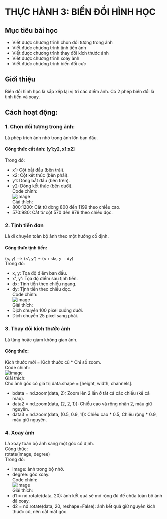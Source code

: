 # THỰC HÀNH 3: BIẾN ĐỔI HÌNH HỌC  
## Mục tiêu bài học  
- Viết được chương trình chọn đối tượng trong ảnh
- Viết được chương trình tịnh tiến ảnh
- Viết được chương trình thay đổi kích thước ảnh
- Viết được chương trình xoay ảnh
- Viết được chương trình biến đổi cực
## Giới thiệu  
Biến đổi hình học là sắp xếp lại vị trí các điểm ảnh. Có 2 phép biến đổi là tịnh tiến và xoay.  
## Cách hoạt động:  
### 1. Chọn đối tượng trong ảnh:  
Là phép trích ảnh nhỏ trong ảnh lớn ban đầu.  
#### Công thức cắt ảnh: [y1:y2, x1:x2]  
Trong đó:  
- x1: Cột bắt đầu (bên trái).  
- x2: Cột kết thúc (bên phải).  
- y1: Dòng bắt đầu (bên trên).  
- y2: Dòng kết thúc (bên dưới).  
Code chính:  
![image](https://github.com/user-attachments/assets/9a888dee-8529-43ca-8e9a-d6f5c6c4cd73)  
Giải thích:  
- 800:1200: Cắt từ dòng 800 đến 1199 theo chiều cao.
- 570:980: Cắt từ cột 570 đến 979 theo chiều dọc.

### 2. Tịnh tiến đơn  
Là di chuyển toàn bộ ảnh theo một hướng cố định.  
#### Công thức tịnh tiến:  
(x, y) --> (x', y') = (x + dx, y + dy)  
Trong đó:  
- x, y: Tọa độ điểm ban đầu.  
- x', y': Tọa độ điểm sau tịnh tiến.  
- dx: Tịnh tiến theo chiều ngang.  
- dy: Tịnh tiến theo chiều dọc.  
Code chính:  
![image](https://github.com/user-attachments/assets/54953ce4-6d16-446b-bb97-01fc49bc2603)  
Giải thích:  
- Dịch chuyển 100 pixel xuống dưới.
- Dịch chuyển 25 pixel sang phải.

### 3. Thay đổi kích thước ảnh  
Là tăng hoặc giảm không gian ảnh.  
#### Công thức:  
Kích thước mới = Kích thước cũ * Chỉ số zoom.  
Code chính:  
![image](https://github.com/user-attachments/assets/a5ee9104-60df-4cca-9da8-4218910b50bd)  
Giải thích:  
Cho ảnh gốc có giá trị data.shape = [height, width, channels].  
- bdata = nd.zoom(data, 2):  Zoom lên 2 lần ở tắt cả các chiều (kể cả màu).
- data2 = nd.zoom(data, (2, 2, 1)): Chiều cao và rộng nhân 2, màu giữ nguyên.
- data3 = nd.zoom(data, (0.5, 0.9, 1)): Chiều cao * 0.5, Chiều rộng * 0.9, màu giữ nguyên.

### 4. Xoay ảnh  
Là xoay toàn bộ ảnh sang một góc cố định.  
Công thức:  
rotate(image, degree)  
Trong đó:  
- image: ảnh trong bộ nhớ.
- degree: góc xoay.  
Code chính:  
![image](https://github.com/user-attachments/assets/8756ed1e-7cbe-4772-9989-3f40bc202363)  
Giải thích:  
- d1 = nd.rotate(data, 20): ảnh kết quả sẽ mở rộng đủ để chứa toàn bộ ảnh đã xoay.  
- d2 = nd.rotate(data, 20, reshape=False): ảnh kết quả giữ nguyên kích thước cũ, nên cắt mất góc.  













